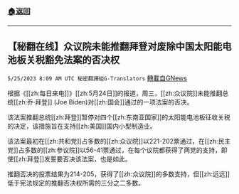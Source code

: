 ###  [:house:返回](README.md)
---


## 【秘翻在线】众议院未能推翻拜登对废除中国太阳能电池板关税豁免法案的否决权
`5/25/2023 8:09 AM UTC 秘密翻譯組G-Translators` [轉載自GNews](https://gnews.org/articles/1329777)

根据《[[zh:每日来电]]》[[zh:5月24日]]的报道，周三，[[zh:众议院]]未能推翻总统[[zh:乔·拜登]] (Joe Biden)对[[zh:国会]]通过的一项法案的否决。

该法案推翻总统[[zh:拜登]]暂停对四个[[zh:东南亚国家]]的太阳能电池板征收关税的决定，该措施旨在支持[[zh:美国]]国内小型制造业。

该法案最初在[[zh:共和党]]占多数的[[zh:众议院]]以221-202票通过，在[[zh:民主党]]占多数的[[zh:参议院]]以56-41票通过，在每个议院都获得了两党的支持，即使[[zh:拜登]]发誓要否决该法案，也是如此。

推翻否决的投票结果为214-205，获得了[[zh:众议院]]的多数支持，但[[zh:远远]]低于宪法规定的推翻否决权所需的三分之二多数。
